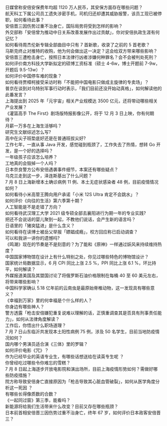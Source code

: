 日媒曾称安倍安保费年均超 1120 万人民币，其安保方面存在哪些问题？  
航天科工下属公司员工遗失涉密手机，司机归还却遭其威胁报警，该员工现已被停职，如何看待此事？  
安倍晋三因伤势过重不治身亡，国际局势将受到怎样的影响？  
外交部称「安倍曾为推动中日关系改善发展作出过贡献」，你对安倍执政生涯有何记忆？  
如何看待周杰伦新专辑全部曲目中只有 7 首新歌，收录了之前的 5 首老歌？  
马斯克终止对推特的收购，他为何会做出这一决定？这会给双方带来哪些影响？  
安倍晋三遭枪击身亡，按照日本法律行凶者涉嫌何种罪名？会不会被判处死刑？  
如何评价南方科技大学新拟定的硕博工资标准（硕士 4-6w，博士开题前 7-9w，开题后 9.5-13w）？  
如何评价中国停车难的现象？  
如何看待贾樟柯接受采访时称「不能把中国电影只做成主旋律的专卖场」？  
普京在谈到对乌特别军事行动时表示，「我们目前还没开始动真格」，如何解读他的此番发言？  
上海提出到 2025 年「元宇宙」相关产业规模达 3500 亿元，还将带动哪些相关产业发展？  
《灌篮高手 The First》剧场版特报影像公开，将于 12 月 3 日上映，你有何期待？  
月薪一万多在上海生活够吗？  
研究生文献综述怎么写?  
高中在尖子班垫底好还是在普通班拔尖好?  
工作七年，一直从事 Java 开发，感觉碰到瓶颈了，工作失去了热情，想转 Go 开发，是一个好的选择吗？  
一年级孩子应该怎么培养？  
工地真的会毁掉一个人吗？  
日本奈良警方公布安倍遇袭事件细节，本案还有哪些疑点？  
乌克兰走到这一步，泽连斯基出了什么问题？  
7 月 8 日上海新增本土确诊病例 11 例、本土无症状感染者 48 例，目前疫情情况如何？  
如何看待小米高管王腾向用户承诺「小米 12S Ultra 肯定不会跳水」？  
如何评价《向往的生活》第六季第十期？  
人工智能是不是走错了方向？  
如何看待武汉理工大学 2021 级专硕全部去襄阳进行为期一年的专业实践?  
把还不会说话的婴儿聚到一起，不教他们说话，会产生新的语言吗？  
日语里的「猪突猛进」是什么含义？  
如何看待在读博士被岳父举报「嫖娼成瘾」，校方回应称已启动调查？  
可以和我讲一讲你的遗憾吗?  
《鸣潮》现在的节奏是不是刻意的？为了能和《原神》一样通过妖风来持续维持热度？  
中国国家博物馆在设计上有什么特别之处，你见过哪些特色的博物馆设计？  
国家统计局数据显示，6 月 CPI 同比上涨 2.5 %，PPI 同比上涨 6.1 %，环比持平，如何解读？  
外媒报道美国及其盟国讨论了将俄罗斯石油价格限制在每桶 40 至 60 美元左右，将带来哪些影响？  
中国科学家确认 5.18 亿年前的云南虫是最原始脊椎动物，这一发现具有哪些意义？  
《幸福到万家》里的何幸福是个什么样的人？  
你身边有哪些神人？  
警方透露「枪击安倍嫌犯重复说难以理解的话，正慎重调查其是否具有刑事责任能力」，如何从法律角度解读？  
工作后，你悟出什么职场道理？  
7 月 7 日山东临沂共发现本土阳性病例 75 例，涉及 50 名学生，目前当地防疫情况如何？  
国内哪个男演员适合演《三体》里的罗辑？  
如何评价电影《咒》？  
作为已经毕业的英语专业生，有哪些话想送给在读英专生呢 ？  
你曾经吃过哪些令你难忘的雪糕？  
7 月 8 日起上海逐步开放电影院和演出场所，目前上海疫情形势如何？需做好哪些防疫措施？  
院方称导致安倍身亡直接原因为「枪击导致其心脏血管破裂」，如何从医学角度分析这一死因 ？  
有哪些长得像质数的合数？  
《一起同过窗》第三季，能看吗？  
新能源将给我们生活带来什么改变？目前又存在哪些瓶颈？  
日本前首相安倍晋三因伤势过重不治身亡，终年 67 岁，如何评价日本政客安倍晋三？  
